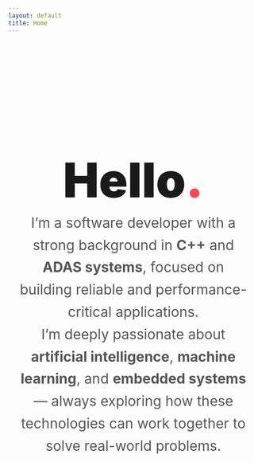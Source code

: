 ```yaml
---
layout: default
title: Home
---
```


<style>
  .hello {
    font-size: 6rem;
    font-weight: 900;
    line-height: 1;
    margin-bottom: 1rem;
    font-family: -apple-system, BlinkMacSystemFont, "Segoe UI", Roboto, Oxygen,
      Ubuntu, Cantarell, "Open Sans", "Helvetica Neue", sans-serif;
  }

  .hello span {
    display: inline-block;
    transition: color 0.4s ease, transform 0.3s ease;
    cursor: default;
  }

  .hello span:hover {
    transform: scale(1.15);
  }

  .hello .h:hover { color: #ff4757; }   /* Red */
  .hello .e:hover { color: #ffa502; }   /* Orange */
  .hello .l1:hover { color: #2ed573; }  /* Green */
  .hello .l2:hover { color: #1e90ff; }  /* Blue */
  .hello .o:hover { color: #a55eea; }   /* Purple */
  .hello .period { color: #ff4757; }    /* Static red period */

  .description {
    font-size: 1.75rem;
    max-width: 600px;
    margin: 0 auto;
    line-height: 1.6;
    color: #555;
    text-align: center;
  }

  section {
    padding: 6rem 1rem;
    text-align: center;
  }
</style>

<section>
  <h1 class="hello" aria-label="Hello.">
    <span class="h">H</span><span class="e">e</span><span class="l1">l</span><span class="l2">l</span><span class="o">o</span><span class="period">.</span>
  </h1>
  <p class="description">
    I’m a software developer with a strong background in <strong>C++</strong> and 
    <strong>ADAS systems</strong>, focused on building reliable and performance-critical applications.<br />
    I’m deeply passionate about <strong>artificial intelligence</strong>, 
    <strong>machine learning</strong>, and <strong>embedded systems</strong> — always exploring how these technologies can work together to solve real-world problems.
  </p>
</section>
